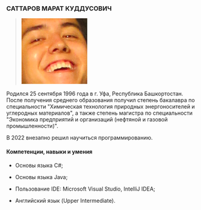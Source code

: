 ### САТТАРОВ МАРАТ КУДДУСОВИЧ  

> ![etoya](img/111.png)


Родился 25 сентября 1996 года в г. Уфа, Республика Башкортостан. После получения среднего образования получил степень бакалавра по специальности "Химическая технология природных энергоносителей и углеродных материалов", а также степень магистра по специальности "Экономика предприятий и организаций (нефтяной и газовой промышленности)". 

В 2022 внезапно решил научиться программированию.


#### Компетенции, навыки и умения

- Основы языка C#;

- Основы языка Java;

- Пользование IDE: Microsoft Visual Studio, IntelliJ IDEA;

- Английский язык (Upper Intermediate).



